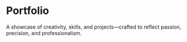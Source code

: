 # Portfolio
A showcase of creativity, skills, and projects—crafted to reflect passion, precision, and professionalism.
